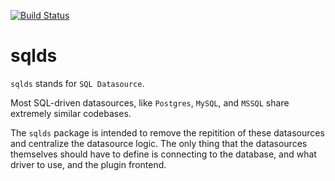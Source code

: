 [![Build Status](https://drone.grafana.net/api/badges/grafana/sqlds/status.svg)](https://drone.grafana.net/grafana/sqlds)

# sqlds

`sqlds` stands for `SQL Datasource`.

Most SQL-driven datasources, like `Postgres`, `MySQL`, and `MSSQL` share extremely similar codebases.

The `sqlds` package is intended to remove the repitition of these datasources and centralize the datasource logic. The only thing that the datasources themselves should have to define is connecting to the database, and what driver to use, and the plugin frontend.
